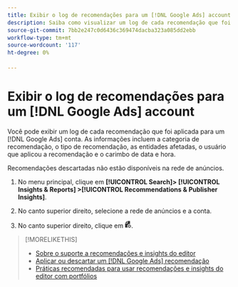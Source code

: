 ```yaml
---
title: Exibir o log de recomendações para um [!DNL Google Ads] account
description: Saiba como visualizar um log de cada recomendação que foi aplicada para um [!DNL Google Ads] conta.
source-git-commit: 7bb2e247c0d6436c369474dacba323a085dd2ebb
workflow-type: tm+mt
source-wordcount: '117'
ht-degree: 0%

---
```


# Exibir o log de recomendações para um [!DNL Google Ads] account

Você pode exibir um log de cada recomendação que foi aplicada para um [!DNL Google Ads] conta. As informações incluem a categoria de recomendação, o tipo de recomendação, as entidades afetadas, o usuário que aplicou a recomendação e o carimbo de data e hora.

Recomendações descartadas não estão disponíveis na rede de anúncios.

1. No menu principal, clique em **[!UICONTROL Search]> [!UICONTROL Insights & Reports] >[!UICONTROL Recommendations & Publisher Insights]**.

1. No canto superior direito, selecione a rede de anúncios e a conta.

1. No canto superior direito, clique em ![Logs de recomendação](/help/search-social-commerce/assets/recommendations-log-view.png "Logs de recomendação").

>[!MORELIKETHIS]
>
>* [Sobre o suporte a recomendações e insights do editor](recommendation-support.md)
>* [Aplicar ou descartar um [!DNL Google Ads] recomendação](google-recommendation-apply-dismiss.md)
>* [Práticas recomendadas para usar recomendações e insights do editor com portfólios](recommendation-best-practices.md)

